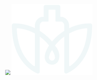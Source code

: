 <img src="screenshots/live_odt.gif" width="256"/> <img src="screenshots/logo-source-thin.png" width="256"/>